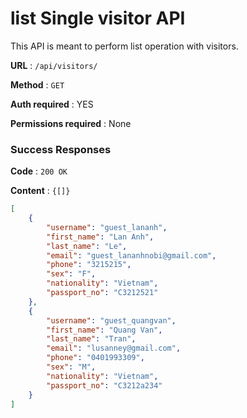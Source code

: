 # list Single visitor API

This API is meant to perform list operation with visitors.

**URL** : `/api/visitors/`

**Method** : `GET`

**Auth required** : YES

**Permissions required** : None

### Success Responses

**Code** : `200 OK`

**Content** : `{[]}`

```json
[
    {
        "username": "guest_lananh",
        "first_name": "Lan Anh",
        "last_name": "Le",
        "email": "guest_lananhnobi@gmail.com",
        "phone": "3215215",
        "sex": "F",
        "nationality": "Vietnam",
        "passport_no": "C3212521"
    },
    {
        "username": "guest_quangvan",
        "first_name": "Quang Van",
        "last_name": "Tran",
        "email": "lusanney@gmail.com",
        "phone": "0401993309",
        "sex": "M",
        "nationality": "Vietnam",
        "passport_no": "C3212a234"
    }
]
```